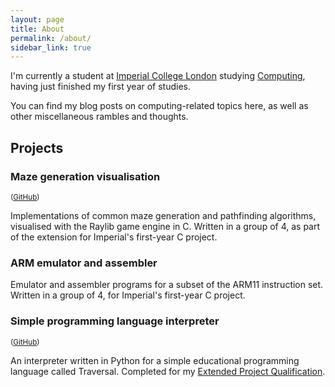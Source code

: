 ```yaml
---
layout: page
title: About
permalink: /about/
sidebar_link: true
---
```


I'm currently a student at [Imperial College London](https://www.imperial.ac.uk/) studying [Computing](https://www.imperial.ac.uk/computing/), having just finished my first year of studies.

You can find my blog posts on computing-related topics here, as well as other miscellaneous rambles and thoughts.

## Projects
### Maze generation visualisation
<sup>([GitHub](https://github.com/ethanrange/c-maze-generation))</sup>

Implementations of common maze generation and pathfinding algorithms, visualised with the Raylib game engine in C. Written in a group of 4, as part of the extension for Imperial's first-year C project.

### ARM emulator and assembler
Emulator and assembler programs for a subset of the ARM11 instruction set. Written in a group of 4, for Imperial's first-year C project.

### Simple programming language interpreter
<sup>([GitHub](https://github.com/roccojiang/traversal-lang))</sup>

An interpreter written in Python for a simple educational programming language called Traversal. Completed for my [Extended Project Qualification](https://www.aqa.org.uk/subjects/projects/project-qualifications/EPQ-7993).
